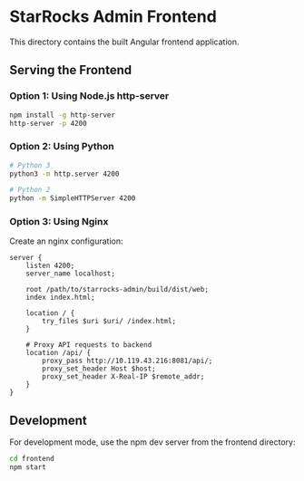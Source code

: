 # StarRocks Admin Frontend

This directory contains the built Angular frontend application.

## Serving the Frontend

### Option 1: Using Node.js http-server

```bash
npm install -g http-server
http-server -p 4200
```

### Option 2: Using Python

```bash
# Python 3
python3 -m http.server 4200

# Python 2
python -m SimpleHTTPServer 4200
```

### Option 3: Using Nginx

Create an nginx configuration:

```nginx
server {
    listen 4200;
    server_name localhost;
    
    root /path/to/starrocks-admin/build/dist/web;
    index index.html;
    
    location / {
        try_files $uri $uri/ /index.html;
    }
    
    # Proxy API requests to backend
    location /api/ {
        proxy_pass http://10.119.43.216:8081/api/;
        proxy_set_header Host $host;
        proxy_set_header X-Real-IP $remote_addr;
    }
}
```

## Development

For development mode, use the npm dev server from the frontend directory:

```bash
cd frontend
npm start
```
